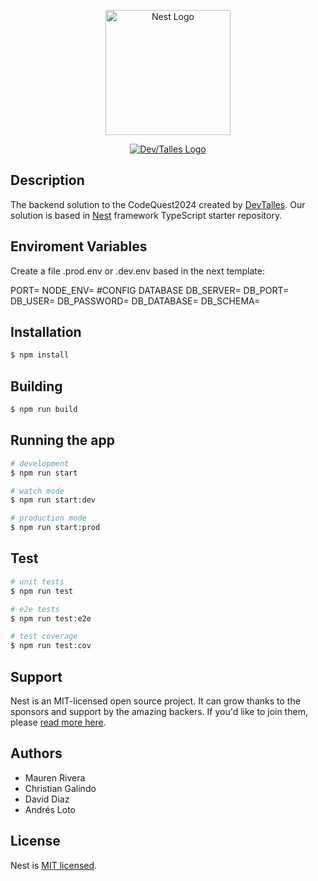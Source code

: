 <p align="center">
  <a href="http://nestjs.com/" target="blank"><img src="https://nestjs.com/img/logo-small.svg" width="200" alt="Nest Logo" /></a>
</p>
<p align="center">
  <a href="https://cursos.devtalles.com" target="blank"><img src="https://import.cdn.thinkific.com/cdn-cgi/image/width=384,dpr=2,onerror=redirect/643563%2Fcustom_site_themes%2Fid%2FovAKzuZwRfmmwOLdtki8_DEVTALLES-LOGO-VARIANTES.png" heigth="200" alt="Dev/Talles Logo" /></a>
</p>


## Description

The backend solution to the CodeQuest2024 created by [DevTalles](https://cursos.devtalles.com).
Our solution is based in [Nest](https://github.com/nestjs/nest) framework TypeScript starter repository.

## Enviroment Variables

Create a file .prod.env or .dev.env based in the next template:

PORT=
NODE_ENV=
#CONFIG DATABASE
DB_SERVER=
DB_PORT=
DB_USER=
DB_PASSWORD=
DB_DATABASE=
DB_SCHEMA=

## Installation

```bash
$ npm install
```
## Building

```bash
$ npm run build
```

## Running the app

```bash
# development
$ npm run start

# watch mode
$ npm run start:dev

# production mode
$ npm run start:prod
```

## Test

```bash
# unit tests
$ npm run test

# e2e tests
$ npm run test:e2e

# test coverage
$ npm run test:cov
```

## Support

Nest is an MIT-licensed open source project. It can grow thanks to the sponsors and support by the amazing backers. If you'd like to join them, please [read more here](https://docs.nestjs.com/support).

## Authors

- Mauren Rivera 
- Christian Galindo 
- David Diaz 
- Andrés Loto 

## License

Nest is [MIT licensed](LICENSE).
